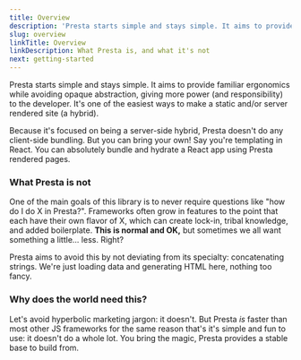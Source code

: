 ```yaml
---
title: Overview
description: 'Presta starts simple and stays simple. It aims to provide familiar ergonomics while avoiding opaque abstraction, giving more power (and responsibility) to the developer.'
slug: overview
linkTitle: Overview
linkDescription: What Presta is, and what it's not
next: getting-started
---
```


Presta starts simple and stays simple. It aims to provide familiar ergonomics while
avoiding opaque abstraction, giving more power (and responsibility) to the
developer. It's one of the easiest ways to make a static and/or server rendered site (a hybrid).

Because it's focused on being a server-side hybrid, Presta doesn't do any client-side bundling. But you can bring your own! Say you're templating in React. You can absolutely bundle and hydrate a React app using Presta rendered pages.

### What Presta is not

One of the main goals of this library is to never require questions like "how do I do X in Presta?". Frameworks often grow in features to the point that each have their own flavor of X, which can create lock-in, tribal knowledge, and added boilerplate. **This is normal and OK,** but sometimes we all want something a little... less. Right?

Presta aims to avoid this by not deviating from its specialty: concatenating strings. We're just loading data and generating HTML here, nothing too fancy.

### Why does the world need this?

Let's avoid hyperbolic marketing jargon: it doesn't. But Presta _is_ faster than most other JS frameworks for the same reason that's it's simple and fun to use: it doesn't do a whole lot. You bring the magic, Presta provides a stable base to build from.
